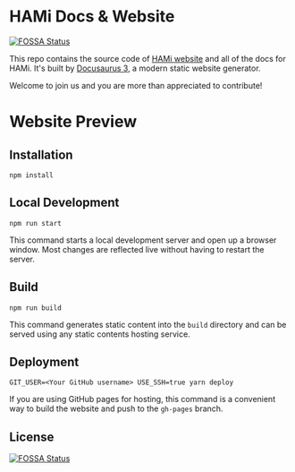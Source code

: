 # HAMi Docs & Website
[![FOSSA Status](https://app.fossa.com/api/projects/git%2Bgithub.com%2FProject-HAMi%2Fwebsite.svg?type=shield)](https://app.fossa.com/projects/git%2Bgithub.com%2FProject-HAMi%2Fwebsite?ref=badge_shield)


This repo contains the source code of [HAMi website](https://project-hami.io/) and all of the docs for HAMi.
It's built by [Docusaurus 3](https://docusaurus.io/), a modern static website generator.

Welcome to join us and you are more than appreciated to contribute!


# Website Preview


## Installation

```console
npm install
```

## Local Development

```console
npm run start
```

This command starts a local development server and open up a browser window. Most changes are reflected live without having to restart the server.

## Build

```console
npm run build
```

This command generates static content into the `build` directory and can be served using any static contents hosting service.

## Deployment

```console
GIT_USER=<Your GitHub username> USE_SSH=true yarn deploy
```

If you are using GitHub pages for hosting, this command is a convenient way to build the website and push to the `gh-pages` branch.


## License
[![FOSSA Status](https://app.fossa.com/api/projects/git%2Bgithub.com%2FProject-HAMi%2Fwebsite.svg?type=large)](https://app.fossa.com/projects/git%2Bgithub.com%2FProject-HAMi%2Fwebsite?ref=badge_large)